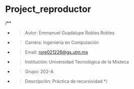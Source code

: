 
# Project_reproductor
/**
 *  > Autor: Emmanuel Guadalupe Robles Robles
 *  > Carrera: Ingeniería en Computación
 *  > Email: rore021226@gs.utm.mx
 *  > Institución: Universidad Tecnológica de la Mixteca
 *  > Grupo: 202-A
 *  > Descripción: Práctica de recursividad
 */

